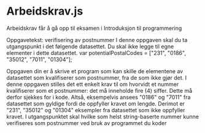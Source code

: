 # Arbeidskrav.js
Arbeidskrav får å gå opp til eksamen i Introduksjon til programmering

Oppgavetekst: verifisering av postnummer
I denne oppgaven skal du ta utgangspunkt i det følgende datasettet. Du skal ikke legge til
egne elementer i dette datasettet.
var potentialPostalCodes = ["231", "0186", "35012", "7011", "01304"];

Oppgaven din er å skrive et program som kan skille de elementene av datasettet som
kvalifiserer som postnummer, fra de som ikke gjør det. I denne oppgaven stilles det ett
enkelt krav til om hvorvidt et nummer kvalifiserer som et postnummer: det må inneholde
fire (4) siffer. Dette må derfor sjekkes for i kode. Altså, eksempelvis ansees "0186" og "7011"
fra datasettet som gyldige fordi de oppfyller kravet om lengde. Derimot er "231", "35012" og
"01304" eksempler fra datasettet som ikke oppfyller kravet. I utgangspunktet skal hvilke som 
helst string-baserte nummer kunne verifiseres som postnummer ved bruk av programmet du koder
